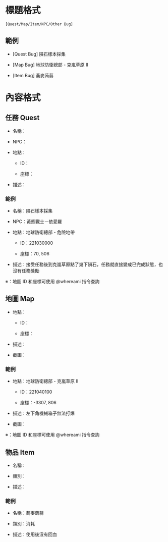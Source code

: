 # 標題格式

`[Quest/Map/Item/NPC/Other Bug]`

## 範例

- [Quest Bug] 隕石樣本採集

- [Map Bug] 地球防衛總部 - 克嵐草原 II

- [Item Bug] 蕎麥蒟蒻

# 內容格式

## 任務 Quest

- 名稱：

- NPC：

- 地點：
  
  - ID：
  
  - 座標：

- 描述：

### 範例

- 名稱：隕石樣本採集

- NPC：黃熊戰士－依愛羅

- 地點：地球防衛總部 - 危險地帶

  - ID：221030000

  - 座標：70, 506

- 描述：接受任務後到克嵐草原點了幾下隕石，任務就直接變成已完成狀態，也沒有任務獎勵

※：地圖 ID 和座標可使用 @whereami 指令查詢

## 地圖 Map

- 地點：

  - ID：
  
  - 座標：

- 描述：

- 截圖：

### 範例

- 地點：地球防衛總部 - 克嵐草原 II

  - ID：221040100
  
  - 座標：-3307, 806

- 描述：左下角機械箱子無法打爆

- 截圖：

※：地圖 ID 和座標可使用 @whereami 指令查詢

## 物品 Item

- 名稱：

- 類別：

- 描述：

### 範例

- 名稱：蕎麥蒟蒻

- 類別：消耗

- 描述：使用後沒有回血
